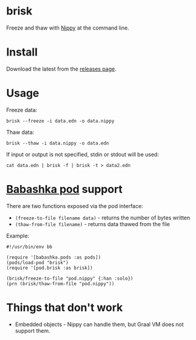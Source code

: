 # brisk

Freeze and thaw with [Nippy](https://github.com/ptaoussanis/nippy) at the command line.

# Install

Download the latest from the [releases page](https://github.com/justone/brisk/releases).

# Usage

Freeze data:

```
brisk --freeze -i data.edn -o data.nippy
```

Thaw data:

```
brisk --thaw -i data.nippy -o data.edn
```

If input or output is not specified, stdin or stdout will be used:

```
cat data.edn | brisk -f | brisk -t > data2.edn
```

# [Babashka pod](https://github.com/babashka/babashka.pods) support

There are two functions exposed via the pod interface:

* `(freeze-to-file filename data)` - returns the number of bytes written
* `(thaw-from-file filename)` - returns data thawed from the file

Example:

```
#!/usr/bin/env bb

(require '[babashka.pods :as pods])
(pods/load-pod "brisk")
(require '[pod.brisk :as brisk])

(brisk/freeze-to-file "pod.nippy" {:han :solo})
(prn (brisk/thaw-from-file "pod.nippy"))
```

# Things that don't work

* Embedded objects - Nippy can handle them, but Graal VM does not support them.
